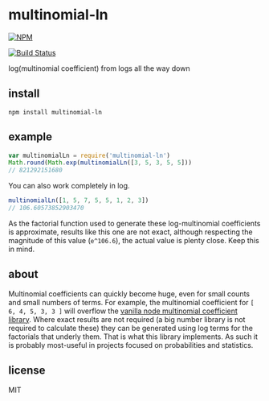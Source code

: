 # multinomial-ln

[![NPM](https://nodei.co/npm/multinomial-ln.png?global=true)](https://nodei.co/npm/multinomial-ln/)

[![Build Status](https://travis-ci.org/ekg/multinomial-ln.svg)](https://travis-ci.org/ekg/multinomial-ln)

log(multinomial coefficient) from logs all the way down

## install

```
npm install multinomial-ln
```

## example

``` js
var multinomialLn = require('multinomial-ln')
Math.round(Math.exp(multinomialLn([3, 5, 3, 5, 5]))
// 821292151680
```

You can also work completely in log.

``` js
multinomialLn([1, 5, 7, 5, 5, 1, 2, 3])
// 106.60573852903470
```

As the factorial function used to generate these log-multinomial coefficients is approximate, results like this one are not exact, although respecting the magnitude of this value (`e^106.6`), the actual value is plenty close. Keep this in mind.

## about

Multinomial coefficients can quickly become huge, even for small counts and small numbers of terms. For example, the multinomial coefficient for `[ 6, 4, 5, 3, 3 ]` will overflow the [vanilla node multinomial coefficient library](https://www.npmjs.org/package/multinomial). Where exact results are not required (a big number library is not required to calculate these) they can be generated using log terms for the factorials that underly them. That is what this library implements. As such it is probably most-useful in projects focused on probabilities and statistics.

## license

MIT
